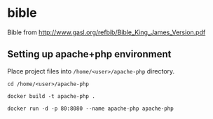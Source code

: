 # bible

Bible from http://www.gasl.org/refbib/Bible_King_James_Version.pdf

## Setting up apache+php environment

Place project files into `/home/<user>/apache-php` directory.

`cd /home/<user>/apache-php`

`docker build -t apache-php .`

`docker run -d -p 80:8080 --name apache-php apache-php`
